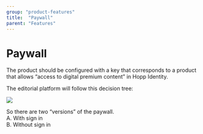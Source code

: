 ```yaml
---
group: "product-features"
title:  "Paywall"
parent: "Features"
---
```


# Paywall

The product should be configured with a key that corresponds to a product that allows “access to digital premium content” in Hopp Identity. 

The editorial platform will follow this decision tree:

<img src="https://docs.google.com/drawings/d/e/2PACX-1vSbCFZV_BVjn6oeDOL2Fo9C1Wu0OXMnI2DwOpNIjFe2oaDyHQmuDIjBuBolz-hwkl8VDpzpbbD3WE75/pub?w=908&amp;h=837">

So there are two “versions” of the paywall.  
A. With sign in  
B. Without sign in
